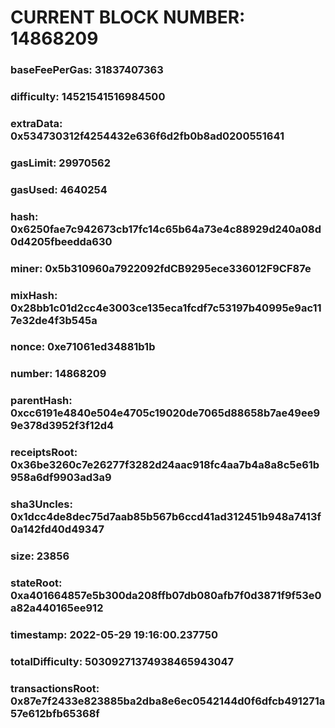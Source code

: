 # CURRENT BLOCK NUMBER: 14868209

### baseFeePerGas: 31837407363
### difficulty: 14521541516984500
### extraData: 0x534730312f4254432e636f6d2fb0b8ad0200551641
### gasLimit: 29970562
### gasUsed: 4640254
### hash: 0x6250fae7c942673cb17fc14c65b64a73e4c88929d240a08d0d4205fbeedda630
### miner: 0x5b310960a7922092fdCB9295ece336012F9CF87e
### mixHash: 0x28bb1c01d2cc4e3003ce135eca1fcdf7c53197b40995e9ac117e32de4f3b545a
### nonce: 0xe71061ed34881b1b
### number: 14868209
### parentHash: 0xcc6191e4840e504e4705c19020de7065d88658b7ae49ee99e378d3952f3f12d4
### receiptsRoot: 0x36be3260c7e26277f3282d24aac918fc4aa7b4a8a8c5e61b958a6df9903ad3a9
### sha3Uncles: 0x1dcc4de8dec75d7aab85b567b6ccd41ad312451b948a7413f0a142fd40d49347
### size: 23856
### stateRoot: 0xa401664857e5b300da208ffb07db080afb7f0d3871f9f53e0a82a440165ee912
### timestamp: 2022-05-29 19:16:00.237750
### totalDifficulty: 50309271374938465943047
### transactionsRoot: 0x87e7f2433e823885ba2dba8e6ec0542144d0f6dfcb491271a57e612bfb65368f
